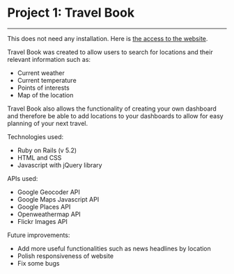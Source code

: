 # Project 1: Travel Book
_____


This does not need any installation. Here is [the access to the website]( https://sleepy-depths-56530.herokuapp.com/).

Travel Book was created to allow users to search for locations and their relevant information such as:
- Current weather
- Current temperature
- Points of interests
- Map of the location

Travel Book also allows the functionality of creating your own dashboard and therefore be able to add locations to your dashboards to allow for easy planning of your next travel.

Technologies used:
- Ruby on Rails (v 5.2)
- HTML and CSS
- Javascript with jQuery library  

APIs used:
- Google Geocoder API
- Google Maps Javascript API
- Google Places API
- Openweathermap API
- Flickr Images API

Future improvements:
- Add more useful functionalities such as news headlines by location
- Polish responsiveness of website
- Fix some bugs
